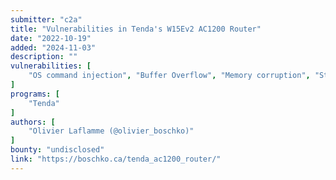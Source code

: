 ```yaml
---
submitter: "c2a"
title: "Vulnerabilities in Tenda's W15Ev2 AC1200 Router"
date: "2022-10-19"
added: "2024-11-03"
description: ""
vulnerabilities: [
    "OS command injection", "Buffer Overflow", "Memory corruption", "Stored XSS", "Broken authorization", "Information disclosure"
]
programs: [
    "Tenda"
]
authors: [
    "Olivier Laflamme (@olivier_boschko)"
]
bounty: "undisclosed"
link: "https://boschko.ca/tenda_ac1200_router/"
---
```




